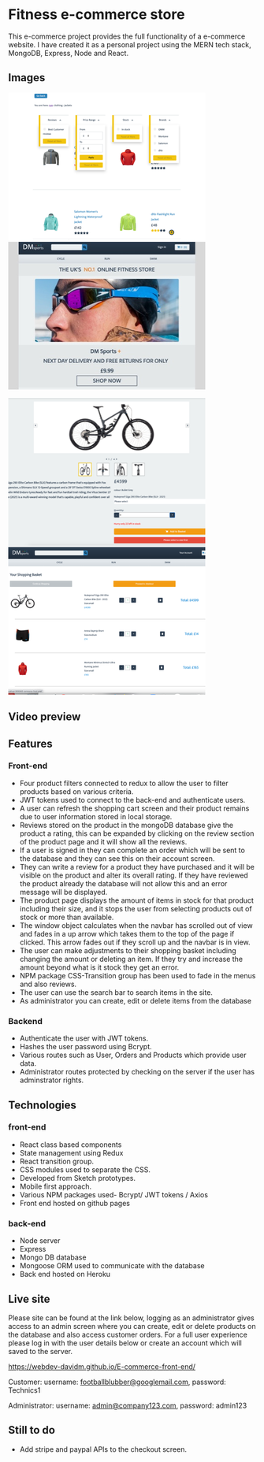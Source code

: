 # Fitness e-commerce store

This e-commerce project provides the full functionality of a e-commerce website. I have created it as a personal project using the MERN tech stack, MongoDB, Express, Node and React.

## Images

![](/read-me-images/My-e-commerce-store.png ) ![](/read-me-images/main-image.jpg )

![](/read-me-images/My-e-commerce-store-product-page.png ) ![](/read-me-images/My-e-commerce-store-shopping-basket.png )
 
## Video preview



## Features

### Front-end

- Four product filters connected to redux to allow the user to filter products based on various criteria.
- JWT tokens used to connect to the back-end and authenticate users.
- A user can refresh the shopping cart screen and their product remains due to user information stored in local storage.
- Reviews stored on the product in the mongoDB database give the product a rating, this can be expanded by clicking on the review section of the product page and it will show all the reviews.
- If a user is signed in they can complete an order which will be sent to the database and they can see this on their account screen.
- They can write a review for a product they have purchased and it will be visible on the product and alter its overall rating. If they have reviewed the product already the database will not allow this and an error message will be displayed.
- The product page displays the amount of items in stock for that product including their size, and it stops the user from selecting products out of stock or more than available.
- The window object calculates when the navbar has scrolled out of view and fades in a up arrow which takes them to the top of the page if clicked. This arrow fades out if they scroll up and the navbar is in view.
- The user can make adjustments to their shopping basket including changing the amount or deleting an item. If they try and increase the amount beyond what is it stock they get an error.
- NPM package CSS-Transition group has been used to fade in the menus and also reviews.
- The user can use the search bar to search items in the site.
- As administrator you can create, edit or delete items from the database

### Backend

- Authenticate the user with JWT tokens.
- Hashes the user password using Bcrypt.
- Various routes such as User, Orders and Products which provide user data.
- Administrator routes protected by checking on the server if the user has adminstrator rights.

## Technologies

### front-end

- React class based components
- State management using Redux  
- React transition group.   
- CSS modules used to separate the CSS.
- Developed from Sketch prototypes.
- Mobile first approach.
- Various NPM packages used- Bcrypt/ JWT tokens / Axios
- Front end hosted on github pages


### back-end

- Node server
- Express
- Mongo DB database
- Mongoose ORM used to communicate with the database
- Back end hosted on Heroku

## Live site

Please site can be found at the link below, logging as an administrator gives access to an admin screen where you can create, edit or delete products on the database and also access customer orders. For a full user experience please log in with the user details below or create an account which will saved to the server.

https://webdev-davidm.github.io/E-commerce-front-end/

Customer: username: footballblubber@googlemail.com, password: Technics1

Administrator: username: admin@company123.com, password: admin123

## Still to do

- Add stripe and paypal APIs to the checkout screen.




